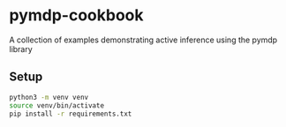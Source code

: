# pymdp-cookbook
A collection of examples demonstrating active inference using the pymdp library

## Setup
```bash
python3 -m venv venv
source venv/bin/activate
pip install -r requirements.txt
```